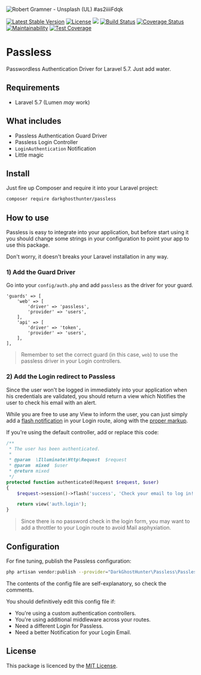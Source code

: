 ![Robert Gramner - Unsplash (UL) #as2iiiiFdqk](https://images.unsplash.com/photo-1525069396440-d4c44fa51343?ixlib=rb-1.2.1&auto=format&fit=crop&w=1280&h=400&q=80)

[![Latest Stable Version](https://poser.pugx.org/darkghosthunter/passless/v/stable)](https://packagist.org/packages/darkghosthunter/passless) [![License](https://poser.pugx.org/darkghosthunter/passless/license)](https://packagist.org/packages/darkghosthunter/passless)
![](https://img.shields.io/packagist/php-v/darkghosthunter/passless.svg) [![Build Status](https://travis-ci.com/DarkGhostHunter/Passless.svg?branch=master)](https://travis-ci.com/DarkGhostHunter/Passless) [![Coverage Status](https://coveralls.io/repos/github/DarkGhostHunter/Passless/badge.svg?branch=master)](https://coveralls.io/github/DarkGhostHunter/Passless?branch=master) [![Maintainability](https://api.codeclimate.com/v1/badges/8f1790a00c264e287df4/maintainability)](https://codeclimate.com/github/DarkGhostHunter/Passless/maintainability) [![Test Coverage](https://api.codeclimate.com/v1/badges/8f1790a00c264e287df4/test_coverage)](https://codeclimate.com/github/DarkGhostHunter/Passless/test_coverage)

# Passless

Passwordless Authentication Driver for Laravel 5.7. Just add water.

## Requirements

* Laravel 5.7 (Lumen *may* work)

## What includes

* Passless Authentication Guard Driver
* Passless Login Controller
* `LoginAuthentication` Notification
* Little magic

## Install

Just fire up Composer and require it into your Laravel project:

```bash
composer require darkghosthunter/passless
```

## How to use

Passless is easy to integrate into your application, but before start using it you should change some strings in your configuration to point your app to use this package.

Don't worry, it doesn't breaks your Laravel installation in any way.

### 1) Add the Guard Driver

Go into your `config/auth.php` and add `passless` as the driver for your guard.

```
'guards' => [
    'web' => [
        'driver' => 'passless',
        'provider' => 'users',
    ],
    'api' => [
        'driver' => 'token',
        'provider' => 'users',
    ],
],
```

> Remember to set the correct guard (in this case, `web`) to use the passless driver in your Login controllers. 

### 2) Add the Login redirect to Passless

Since the user won't be logged in immediately into your application when his credentials are validated, you should return a view which Notifies the user to check his email with an alert.

While you are free to use any View to inform the user, you can just simply add a [flash notification](https://laravel.com/docs/5.7/session#flash-data) in your Login route, along with the [proper markup](https://laravel.com/docs/5.7/blade).

If you're using the default controller, add or replace this code:

```php
/**
 * The user has been authenticated.
 *
 * @param  \Illuminate\Http\Request  $request
 * @param  mixed  $user
 * @return mixed
 */
protected function authenticated(Request $request, $user)
{
    $request->session()->flash('success', 'Check your email to log in!');

    return view('auth.login');
}
```

> Since there is no password check in the login form, you may want to add a throttler to your Login route to avoid Mail asphyxiation.

## Configuration

For fine tuning, publish the Passless configuration:

```bash
php artisan vendor:publish --provider="DarkGhostHunter\Passless\PasslessServiceProvider"
```

The contents of the config file are self-explanatory, so check the comments. 

You should definitively edit this config file if:

* You're using a custom authentication controllers.
* You're using additional middleware across your routes.
* Need a different Login for Passless.
* Need a better Notification for your Login Email. 

## License 

This package is licenced by the [MIT License](LICENSE).